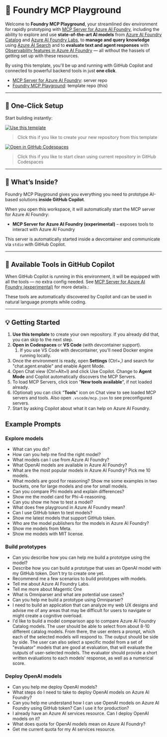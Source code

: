 # 🧪 Foundry MCP Playground

Welcome to **Foundry MCP Playground**, your streamlined dev environment for rapidly prototyping with [MCP Server for Azure AI Foundry](https://github.com/azure-ai-foundry/mcp-foundry), including the ability to explore and use **state-of-the-art AI models** from [Azure AI Foundry Catalog](https://ai.azure.com/explore/models) and [Azure AI Foundry Labs](https://ai.azure.com/labs), to **manage and query knowledge** using [Azure AI Search](https://learn.microsoft.com/azure/search/search-what-is-azure-search) and to **evaluate text and agent responses** with [Observability features in Azure AI Foundry](https://learn.microsoft.com/azure/ai-foundry/concepts/observability) — all without the hassels of getting set up with these resources.

By using this template, you'll be up and running with GitHub Copilot and connected to powerful backend tools in just **one click**.

- [MCP Server for Azure AI Foundry](https://github.com/azure-ai-foundry/mcp-foundry): server repo
- [Foundry MCP Playground](https://github.com/azure-ai-foundry/foundry-mcp-playground): template repo (this)

---

## 🚀 One-Click Setup

Start building instantly:

[![Use this template](https://img.shields.io/badge/-Use%20this%20template-grey?style=for-the-badge&logo=github)](https://github.com/azure-ai-foundry/foundry-mcp-playground/generate)

> Click this if you like to create your new repository from this template

[![Open in GitHub Codespaces](https://img.shields.io/badge/-Open%20in%20Codespaces-blue?style=for-the-badge&logo=github)](https://github.com/codespaces/new?template_repository=azure-ai-foundry/foundry-mcp-playground/generate)

> Click this if you like to start clean using current repository in GitHub Codespaces

---

## 🧠 What’s Inside?

Foundry MCP Playground gives you everything you need to prototype AI-based solutions **inside GitHub Copilot**.

When you open this workspace, it will automatically start the MCP server for Azure AI Foundry:

- **MCP Server for Azure AI Foundry (experimental)** – exposes tools to interact with Azure AI Foundry

This server is automatically started inside a devcontainer and communicate via `stdio` with GitHub Copilot.

---

## 🧰 Available Tools in GitHub Copilot

When GitHub Copilot is running in this environment, it will be equipped with all the tools — no extra config needed. See [MCP Server for Azure AI Foundry (experimental)](https://github.com/azure-ai-foundry/mcp-foundry) for more details.:

These tools are automatically discovered by Copilot and can be used in natural language prompts while coding.

---

## 💡 Getting Started

1. **Use this template** to create your own repository. If you already did that, you can skip to the next step.
1. **Open in Codespaces** or **VS Code** (with devcontainer support).
    1. If you use VS Code with devcontainer, you'll need Docker engine running locally.
1. Once the environment is ready, open **Settings** (Ctrl+,) and search for "chat.agent.enable" and enable Agent Mode.
1. Open Chat view (Ctrl+Alt+I) and click Use Copilot. Change to **Agent Mode** and Copilot automatically discovers the MCP Servers.
1. To load MCP Servers, click icon "**New tools available**", if not loaded already.
1. (Optional) you can click "**Tools**" icon on Chat view to see loaded MCP servers and tools. Also open `.vscode/mcp.json` to see preconfigured servers.
1. Start by asking Copilot about what it can help on Azure AI Foundry.

## Example Prompts

### Explore models
- What can you do?
- How can you help me find the right model?
- What models can I use from Azure AI Foundry?
- What OpenAI models are available in Azure AI Foundry?
- What are the most popular models in Azure AI Foundry? Pick me 10 models.
- What models are good for reasoning? Show me some examples in two buckets, one for large models and one for small models.
- Can you compare Phi models and explain differences?
- Show me the model card for Phi-4-reasoning.
- Can you show me how to test a model?
- What does free playground in Azure AI Foundry mean?
- Can I use GitHub token to test models?
- Show me latest models that support GitHub token.
- Who are the model publishers for the models in Azure AI Foundry?
- Show me models from Meta.
- Show me models with MIT license.

### Build prototypes
- Can you describe how you can help me build a prototype using the model?
- Describe how you can build a prototype that uses an OpenAI model with my GitHub token. Don't try to create one yet.
- Recommend me a few scenarios to build prototypes with models.
- Tell me about Azure AI Foundry Labs.
- Tell me more about Magentic One
- What is Omniparser and what are potential use cases?
- Can you help me build a prototype using Omniparser?
- I need to build an application that can analyze my web UX designs and advise me of any areas that may be difficult for users to navigate or might create a cognitive overload.
- I'd like to build a model comparison app to compare Azure AI Foundry Catalog models. The user should be able to select from about 8-10 different catalog models. From there, the user enters a prompt, which each of the selected models will respond to. The output should be side by side. The user can also select a specific model from a set of "evaluator" models that are good at evaluation, that will evaluate the outputs of user-selected models. The evaluator should provide a short written evaluations to each models' response, as well as a numerical score.

### Deploy OpenAI models
- Can you help me deploy OpenAI models?
- What steps do I need to take to deploy OpenAI models on Azure AI Foundry?
- Can you help me understand how I can use OpenAI models on Azure AI Foundry using GitHub token? Can I use it for production?
- I already have an Azure AI services resource. Can I deploy OpenAI models on it?
- What does quota for OpenAI models mean on Azure AI Foundry?
- Get me current quota for my AI services resource.
